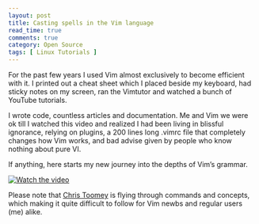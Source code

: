 ```yaml
---
layout: post
title: Casting spells in the Vim language
read_time: true  
comments: true
category: Open Source
tags: [ Linux Tutorials ]
---
```


For the past few years I used Vim almost exclusively to become efficient with it. I printed out a cheat sheet which I placed beside my keyboard, had sticky notes on my screen, ran the Vimtutor and watched a bunch of YouTube tutorials. 

I wrote code, countless articles and documentation. Me and Vim we were ok till I watched this video and realized I had been living in blissful ignorance, relying on plugins, a 200 lines long .vimrc file that completely changes how Vim works, and bad advise given by people who know nothing about pure VI.

If anything, here starts my new journey into the depths of Vim’s grammar.

[![Watch the video](https://img.youtube.com/vi/wlR5gYd6um0/maxresdefault.jpg)](https://youtu.be/wlR5gYd6um0)

Please note that [Chris Toomey](https://ctoomey.com/) is flying through commands and concepts, which making it quite difficult to follow for Vim newbs and regular users (me) alike.
